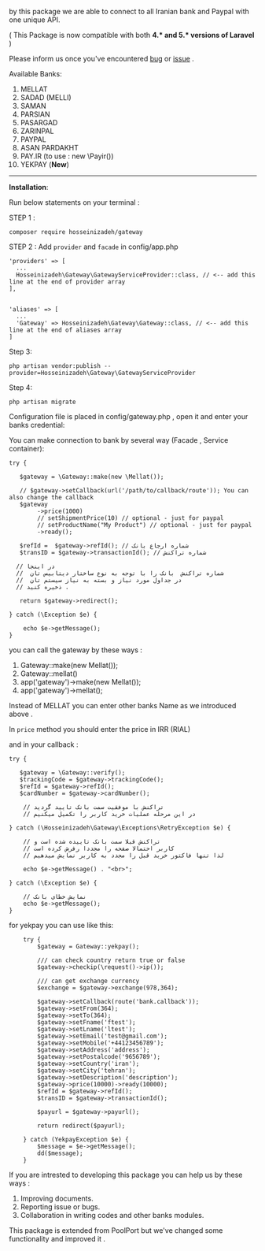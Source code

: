 
by this  package we are able to connect to all Iranian bank and Paypal with one unique API.

( This Package is now compatible with both **4.\* and 5.\* versions of Laravel** )

Please inform us once you've encountered [bug](https://github.com/hosseinizadeh/gateway/issues) or [issue](https://github.com/hosseinizadeh/gateway/issues)  .

Available Banks:
 1. MELLAT
 2. SADAD (MELLI)
 3. SAMAN
 4. PARSIAN
 5. PASARGAD
 6. ZARINPAL
 7. PAYPAL
 8. ASAN PARDAKHT
 9. PAY.IR (to use : new \Payir())
 10. YEKPAY (**New**)
----------


**Installation**:

Run below statements on your terminal :

STEP 1 : 

    composer require hosseinizadeh/gateway
    
STEP 2 : Add `provider` and `facade` in config/app.php

    'providers' => [
      ...
      Hosseinizadeh\Gateway\GatewayServiceProvider::class, // <-- add this line at the end of provider array
    ],


    'aliases' => [
      ...
      'Gateway' => Hosseinizadeh\Gateway\Gateway::class, // <-- add this line at the end of aliases array
    ]

Step 3:  

    php artisan vendor:publish --provider=Hosseinizadeh\Gateway\GatewayServiceProvider

Step 4: 

    php artisan migrate


Configuration file is placed in config/gateway.php , open it and enter your banks credential:

You can make connection to bank by several way (Facade , Service container):

    try {
       
       $gateway = \Gateway::make(new \Mellat());

       // $gateway->setCallback(url('/path/to/callback/route')); You can also change the callback
       $gateway
            ->price(1000)
            // setShipmentPrice(10) // optional - just for paypal
            // setProductName("My Product") // optional - just for paypal
            ->ready();

       $refId =  $gateway->refId(); // شماره ارجاع بانک
       $transID = $gateway->transactionId(); // شماره تراکنش

      // در اینجا
      //  شماره تراکنش  بانک را با توجه به نوع ساختار دیتابیس تان 
      //  در جداول مورد نیاز و بسته به نیاز سیستم تان
      // ذخیره کنید .
      
       return $gateway->redirect();
       
    } catch (\Exception $e) {
       
       	echo $e->getMessage();
    }

you can call the gateway by these ways :
 1. Gateway::make(new Mellat());
 1. Gateway::mellat()
 2. app('gateway')->make(new Mellat());
 3. app('gateway')->mellat();

Instead of MELLAT you can enter other banks Name as we introduced above .

In `price` method you should enter the price in IRR (RIAL) 

and in your callback :

    try { 
       
       $gateway = \Gateway::verify();
       $trackingCode = $gateway->trackingCode();
       $refId = $gateway->refId();
       $cardNumber = $gateway->cardNumber();
       
        // تراکنش با موفقیت سمت بانک تایید گردید
        // در این مرحله عملیات خرید کاربر را تکمیل میکنیم
    
    } catch (\Hosseinizadeh\Gateway\Exceptions\RetryException $e) {
    
        // تراکنش قبلا سمت بانک تاییده شده است و
        // کاربر احتمالا صفحه را مجددا رفرش کرده است
        // لذا تنها فاکتور خرید قبل را مجدد به کاربر نمایش میدهیم
        
        echo $e->getMessage() . "<br>";
        
    } catch (\Exception $e) {
       
        // نمایش خطای بانک
        echo $e->getMessage();
    }  


for yekpay you can use like this:

        try {
            $gateway = Gateway::yekpay();

            /// can check country return true or false
            $gateway->checkip(\request()->ip());

            /// can get exchange currency
            $exchange = $gateway->exchange(978,364);

            $gateway->setCallback(route('bank.callback'));
            $gateway->setFrom(364);
            $gateway->setTo(364);
            $gateway->setFname('ftest');
            $gateway->setLname('ltest');
            $gateway->setEmail('test@gmail.com');
            $gateway->setMobile('+44123456789');
            $gateway->setAddress('address');
            $gateway->setPostalcode('9656789');
            $gateway->setCountry('iran');
            $gateway->setCity('tehran');
            $gateway->setDescription('description');
            $gateway->price(10000)->ready(10000);
            $refId = $gateway->refId();
            $transID = $gateway->transactionId();

            $payurl = $gateway->payurl();

            return redirect($payurl);

        } catch (YekpayException $e) {
            $message = $e->getMessage();
            dd($message);
        }
    
If you are intrested to developing this package you can help us by these ways :

 1. Improving documents.
 2. Reporting issue or bugs.
 3. Collaboration in writing codes and other banks modules.

This package is extended from PoolPort  but we've changed some functionality and improved it .
